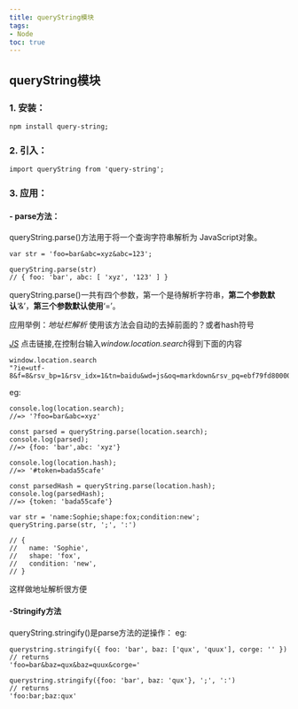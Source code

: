 ```yaml
---
title: queryString模块
tags: 
- Node
toc: true
---
```

## queryString模块
### 1. 安装：
    npm install query-string;
### 2. 引入：
    import queryString from 'query-string';
### 3. 应用：
#### - parse方法：
queryString.parse()方法用于将一个查询字符串解析为 JavaScript对象。
<!--more-->

```
var str = 'foo=bar&abc=xyz&abc=123';

queryString.parse(str)
// { foo: 'bar', abc: [ 'xyz', '123' ] }
```
queryString.parse()一共有四个参数，第一个是待解析字符串，**第二个参数默认**‘&’，**第三个参数默认使用**‘=’。

应用举例：*地址栏解析*
使用该方法会自动的去掉前面的？或者hash符号

*[JS](https://www.baidu.com/s?ie=utf-8&f=8&rsv_bp=1&rsv_idx=1&tn=baidu&wd=js&oq=markdown&rsv_pq=ebf79fd80000d7e3&rsv_t=3dc6iuXLdZkFX9hdim9%2FvbE1mEIMj9TwDql89cx66DYUM1SuJSoSCRyBwes&rqlang=cn&rsv_enter=1&inputT=2192&rsv_sug3=22&rsv_sug1=18&rsv_sug7=101&rsv_sug2=0&rsv_sug4=3745)* 点击链接,在控制台输入*window.location.search*得到下面的内容

```
window.location.search
"?ie=utf-8&f=8&rsv_bp=1&rsv_idx=1&tn=baidu&wd=js&oq=markdown&rsv_pq=ebf79fd80000d7e3&rsv_t=3dc6iuXLdZkFX9hdim9%2FvbE1mEIMj9TwDql89cx66DYUM1SuJSoSCRyBwes&rqlang=cn&rsv_enter=1&inputT=2192&rsv_sug3=22&rsv_sug1=18&rsv_sug7=101&rsv_sug2=0&rsv_sug4=3745"
```
eg:
```
console.log(location.search);
//=> '?foo=bar&abc=xyz'
 
const parsed = queryString.parse(location.search);
console.log(parsed);
//=> {foo: 'bar',abc: 'xyz'}
 
console.log(location.hash);
//=> '#token=bada55cafe'
 
const parsedHash = queryString.parse(location.hash);
console.log(parsedHash);
//=> {token: 'bada55cafe'}
```

```
var str = 'name:Sophie;shape:fox;condition:new';
queryString.parse(str, ';', ':')

// {
//   name: 'Sophie',
//   shape: 'fox',
//   condition: 'new',
// }
```
这样做地址解析很方便

#### -Stringify方法
queryString.stringify()是parse方法的逆操作：
eg:

```
querystring.stringify({ foo: 'bar', baz: ['qux', 'quux'], corge: '' }) 
// returns 
'foo=bar&baz=qux&baz=quux&corge=' 
 
querystring.stringify({foo: 'bar', baz: 'qux'}, ';', ':') 
// returns 
'foo:bar;baz:qux'
```



